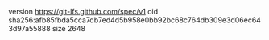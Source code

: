 version https://git-lfs.github.com/spec/v1
oid sha256:afb85fbda5cca7db7ed4d5b958e0bb92bc68c764db309e3d06ec643d97a55888
size 2648
